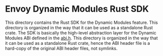 # Envoy Dynamic Modules Rust SDK

This directory contains the Rust SDK for the Dynamic Modules feature. This directory is organized in the way that it can be used as a standalone Rust crate. The SDK is basically the high-level abstraction layer for the Dynamic Modules ABI defined in the [abi.h](./abi.h). 
This directory is organized in the way that it can be used as a standalone Rust crate, hence the ABI header file is a hard-copy of the original ABI header files, not symlinks.
